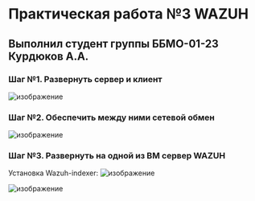 # Практическая работа №3 WAZUH
## Выполнил студент группы ББМО-01-23 Курдюков А.А.

### Шаг №1. Развернуть сервер и клиент
![изображение](https://github.com/user-attachments/assets/1cb658cd-699e-4c95-8e90-5d48d2633501)

### Шаг №2. Обеспечить между ними сетевой обмен
![изображение](https://github.com/user-attachments/assets/5761cec4-61d5-4b04-8ede-7d566970c328)

### Шаг №3. Развернуть на одной из ВМ сервер WAZUH
Установка Wazuh-indexer:
![изображение](https://github.com/user-attachments/assets/fa54b0e8-2e62-4675-8143-b407d5d8a1bb)

![изображение](https://github.com/user-attachments/assets/8c343a92-354a-447f-9782-416118ae218f)

